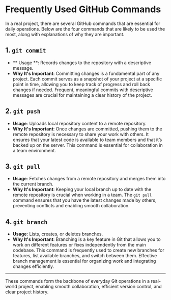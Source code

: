 # Frequently Used GitHub Commands

In a real project, there are several GitHub commands that are essential for daily operations. Below are the four commands that are likely to be used the most, along with explanations of why they are important.

## 1. `git commit`
- ** Usage **: Records changes to the repository with a descriptive message.
- **Why It's Important**: Committing changes is a fundamental part of any project. Each commit serves as a snapshot of your project at a specific point in time, allowing you to keep track of progress and roll back changes if needed. Frequent, meaningful commits with descriptive messages are crucial for maintaining a clear history of the project.

## 2. `git push`
- **Usage**: Uploads local repository content to a remote repository.
- **Why It's Important**: Once changes are committed, pushing them to the remote repository is necessary to share your work with others. It ensures that your latest code is available to team members and that it’s backed up on the server. This command is essential for collaboration in a team environment.

## 3. `git pull`
- **Usage**: Fetches changes from a remote repository and merges them into the current branch.
- **Why It's Important**: Keeping your local branch up to date with the remote repository is crucial when working in a team. The `git pull` command ensures that you have the latest changes made by others, preventing conflicts and enabling smooth collaboration.

## 4. `git branch`
- **Usage**: Lists, creates, or deletes branches.
- **Why It's Important**: Branching is a key feature in Git that allows you to work on different features or fixes independently from the main codebase. This command is frequently used to create new branches for features, list available branches, and switch between them. Effective branch management is essential for organizing work and integrating changes efficiently.

---

These commands form the backbone of everyday Git operations in a real-world project, enabling smooth collaboration, efficient version control, and clear project history.
